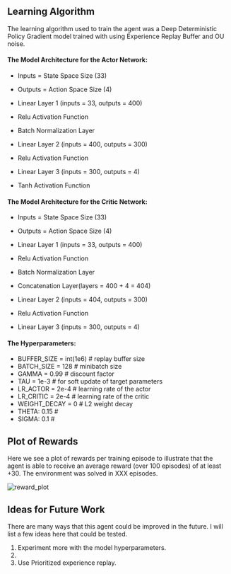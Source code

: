 ## Learning Algorithm

The learning algorithm used to train the agent was a Deep Deterministic Policy Gradient model trained with using Experience Replay Buffer and OU noise.

#### The Model Architecture for the Actor Network:

- Inputs = State Space Size (33)
- Outputs = Action Space Size (4)

- Linear Layer 1 (inputs = 33, outputs = 400)
- Relu Activation Function
- Batch Normalization Layer
- Linear Layer 2 (inputs = 400, outputs = 300)
- Relu Activation Function
- Linear Layer 3 (inputs = 300, outputs = 4)
- Tanh Activation Function


#### The Model Architecture for the Critic Network:

- Inputs = State Space Size (33)
- Outputs = Action Space Size (4)

- Linear Layer 1 (inputs = 33, outputs = 400)
- Relu Activation Function
- Batch Normalization Layer
- Concatenation Layer(layers = 400 + 4 = 404)
- Linear Layer 2 (inputs = 404, outputs = 300)
- Relu Activation Function
- Linear Layer 3 (inputs = 300, outputs = 4)

#### The Hyperparameters:

- BUFFER_SIZE = int(1e6)  # replay buffer size
- BATCH_SIZE = 128        # minibatch size
- GAMMA = 0.99            # discount factor
- TAU = 1e-3              # for soft update of target parameters
- LR_ACTOR = 2e-4         # learning rate of the actor
- LR_CRITIC = 2e-4        # learning rate of the critic
- WEIGHT_DECAY = 0        # L2 weight decay
- THETA: 0.15             #
- SIGMA: 0.1              #

## Plot of Rewards

Here we see a plot of rewards per training episode to illustrate that the agent is able to receive an average reward (over 100 episodes) of at least +30. The environment was solved in XXX episodes.


![reward_plot](photos/reward_plot.png)

## Ideas for Future Work

There are many ways that this agent could be improved in the future. I will list a few ideas here that could be tested.

1. Experiment more with the model hyperparameters.
2.
3. Use Prioritized experience replay.
